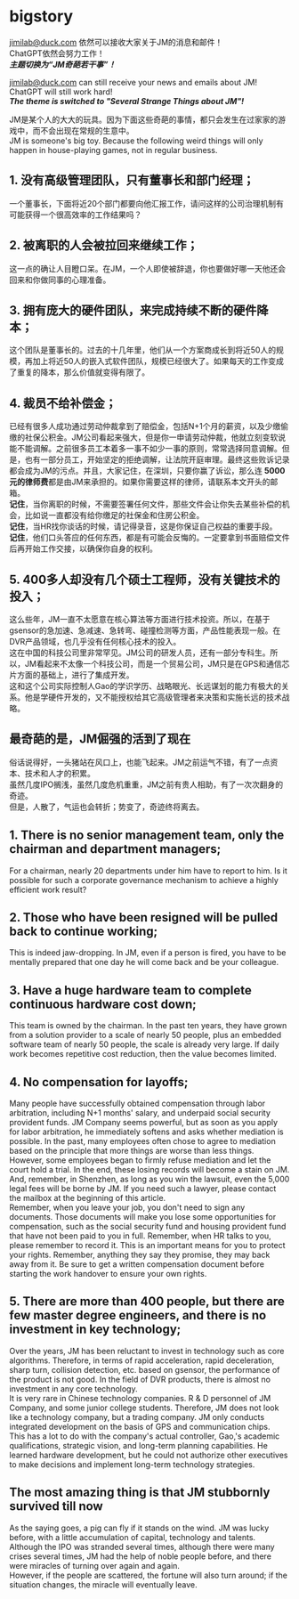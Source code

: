 # bigstory

jimilab@duck.com 依然可以接收大家关于JM的消息和邮件！  
ChatGPT依然会努力工作！  
***主题切换为“JM奇葩若干事”！***  

jimilab@duck.com can still receive your news and emails about JM!  
ChatGPT will still work hard!  
***The theme is switched to "Several Strange Things about JM"!***  

JM是某个人的大大的玩具。因为下面这些奇葩的事情，都只会发生在过家家的游戏中，而不会出现在常规的生意中。  
JM is someone's big toy. Because the following weird things will only happen in house-playing games, not in regular business.

## 1. 没有高级管理团队，只有董事长和部门经理；  
一个董事长，下面将近20个部门都要向他汇报工作，请问这样的公司治理机制有可能获得一个很高效率的工作结果吗？

## 2. 被离职的人会被拉回来继续工作；  
这一点的确让人目瞪口呆。在JM，一个人即使被辞退，你也要做好哪一天他还会回来和你做同事的心理准备。

## 3. 拥有庞大的硬件团队，来完成持续不断的硬件降本；  
这个团队是董事长的。过去的十几年里，他们从一个方案商成长到将近50人的规模，再加上将近50人的嵌入式软件团队，规模已经很大了。如果每天的工作变成了重复的降本，那么价值就变得有限了。

## 4. 裁员不给补偿金；  
已经有很多人成功通过劳动仲裁拿到了赔偿金，包括N+1个月的薪资，以及少缴偷缴的社保公积金。JM公司看起来强大，但是你一申请劳动仲裁，他就立刻变软说能不能调解。之前很多员工本着多一事不如少一事的原则，常常选择同意调解。但是，也有一部分员工，开始坚定的拒绝调解，让法院开庭审理。最终这些败诉记录都会成为JM的污点。并且，大家记住，在深圳，只要你赢了诉讼，那么连 **5000元的律师费**都是由JM来承担的。如果你需要这样的律师，请联系本文开头的邮箱。  
**记住**，当你离职的时候，不需要签署任何文件，那些文件会让你失去某些补偿的机会，比如说一直都没有给你缴足的社保金和住房公积金。  
**记住**，当HR找你谈话的时候，请记得录音，这是你保证自己权益的重要手段。  
**记住**，他们口头答应的任何东西，都是有可能会反悔的。一定要拿到书面赔偿文件后再开始工作交接，以确保你自身的权利。

## 5. 400多人却没有几个硕士工程师，没有关键技术的投入；  
这么些年，JM一直不太愿意在核心算法等方面进行技术投资。所以，在基于gsensor的急加速、急减速、急转弯、碰撞检测等方面，产品性能表现一般。在DVR产品领域，也几乎没有任何核心技术的投入。  
这在中国的科技公司里非常罕见。JM公司的研发人员，还有一部分专科生。所以，JM看起来不太像一个科技公司，而是一个贸易公司，JM只是在GPS和通信芯片方面的基础上，进行了集成开发。  
这和这个公司实际控制人Gao的学识学历、战略眼光、长远谋划的能力有极大的关系。他是学硬件开发的，又不能授权给其它高级管理者来决策和实施长远的技术战略。

## 最奇葩的是，JM倔强的活到了现在  
俗话说得好，一头猪站在风口上，也能飞起来。JM之前运气不错，有了一点资本、技术和人才的积累。  
虽然几度IPO搁浅，虽然几度危机重重，JM之前有贵人相助，有了一次次翻身的奇迹。  
但是，人散了，气运也会转折；势变了，奇迹终将离去。

## 1. There is no senior management team, only the chairman and department managers;  
For a chairman, nearly 20 departments under him have to report to him. Is it possible for such a corporate governance mechanism to achieve a highly efficient work result?

## 2. Those who have been resigned will be pulled back to continue working;  
This is indeed jaw-dropping. In JM, even if a person is fired, you have to be mentally prepared that one day he will come back and be your colleague.

## 3. Have a huge hardware team to complete continuous hardware cost down;  
This team is owned by the chairman. In the past ten years, they have grown from a solution provider to a scale of nearly 50 people, plus an embedded software team of nearly 50 people, the scale is already very large. If daily work becomes repetitive cost reduction, then the value becomes limited.

## 4. No compensation for layoffs;  
Many people have successfully obtained compensation through labor arbitration, including N+1 months' salary, and underpaid social security provident funds. JM Company seems powerful, but as soon as you apply for labor arbitration, he immediately softens and asks whether mediation is possible. In the past, many employees often chose to agree to mediation based on the principle that more things are worse than less things. However, some employees began to firmly refuse mediation and let the court hold a trial. In the end, these losing records will become a stain on JM. And, remember, in Shenzhen, as long as you win the lawsuit, even the 5,000 legal fees will be borne by JM. If you need such a lawyer, please contact the mailbox at the beginning of this article.  
Remember, when you leave your job, you don't need to sign any documents. Those documents will make you lose some opportunities for compensation, such as the social security fund and housing provident fund that have not been paid to you in full. Remember, when HR talks to you, please remember to record it. This is an important means for you to protect your rights. Remember, anything they say they promise, they may back away from it. Be sure to get a written compensation document before starting the work handover to ensure your own rights.

## 5. There are more than 400 people, but there are few master degree engineers, and there is no investment in key technology;  
Over the years, JM has been reluctant to invest in technology such as core algorithms. Therefore, in terms of rapid acceleration, rapid deceleration, sharp turn, collision detection, etc. based on gsensor, the performance of the product is not good. In the field of DVR products, there is almost no investment in any core technology.  
It is very rare in Chinese technology companies. R & D personnel of JM Company, and some junior college students. Therefore, JM does not look like a technology company, but a trading company. JM only conducts integrated development on the basis of GPS and communication chips.  
This has a lot to do with the company's actual controller, Gao,'s academic qualifications, strategic vision, and long-term planning capabilities. He learned hardware development, but he could not authorize other executives to make decisions and implement long-term technology strategies.  

## The most amazing thing is that JM stubbornly survived till now  
As the saying goes, a pig can fly if it stands on the wind. JM was lucky before, with a little accumulation of capital, technology and talents.  
Although the IPO was stranded several times, although there were many crises several times, JM had the help of noble people before, and there were miracles of turning over again and again.  
However, if the people are scattered, the fortune will also turn around; if the situation changes, the miracle will eventually leave.

